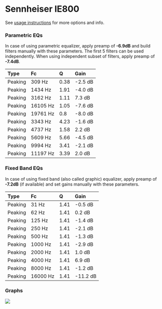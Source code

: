 # Sennheiser IE800
See [usage instructions](https://github.com/jaakkopasanen/AutoEq#usage) for more options and info.

### Parametric EQs
In case of using parametric equalizer, apply preamp of **-6.9dB** and build filters manually
with these parameters. The first 5 filters can be used independently.
When using independent subset of filters, apply preamp of **-7.4dB**.

| Type    | Fc       |    Q | Gain    |
|:--------|:---------|:-----|:--------|
| Peaking | 309 Hz   | 0.38 | -2.5 dB |
| Peaking | 1434 Hz  | 1.91 | -4.0 dB |
| Peaking | 3162 Hz  | 1.11 | 7.3 dB  |
| Peaking | 16105 Hz | 1.05 | -7.6 dB |
| Peaking | 19761 Hz | 0.8  | -8.0 dB |
| Peaking | 3343 Hz  | 4.23 | -1.6 dB |
| Peaking | 4737 Hz  | 1.58 | 2.2 dB  |
| Peaking | 5609 Hz  | 5.66 | -4.5 dB |
| Peaking | 9994 Hz  | 3.41 | -2.1 dB |
| Peaking | 11197 Hz | 3.39 | 2.0 dB  |

### Fixed Band EQs
In case of using fixed band (also called graphic) equalizer, apply preamp of **-7.2dB**
(if available) and set gains manually with these parameters.

| Type    | Fc       |    Q | Gain     |
|:--------|:---------|:-----|:---------|
| Peaking | 31 Hz    | 1.41 | -0.5 dB  |
| Peaking | 62 Hz    | 1.41 | 0.2 dB   |
| Peaking | 125 Hz   | 1.41 | -1.4 dB  |
| Peaking | 250 Hz   | 1.41 | -2.1 dB  |
| Peaking | 500 Hz   | 1.41 | -1.3 dB  |
| Peaking | 1000 Hz  | 1.41 | -2.9 dB  |
| Peaking | 2000 Hz  | 1.41 | 1.0 dB   |
| Peaking | 4000 Hz  | 1.41 | 6.9 dB   |
| Peaking | 8000 Hz  | 1.41 | -1.2 dB  |
| Peaking | 16000 Hz | 1.41 | -11.2 dB |

### Graphs
![](https://raw.githubusercontent.com/jaakkopasanen/AutoEq/master/results/crinacle/usound/Sennheiser%20IE800/Sennheiser%20IE800.png)
